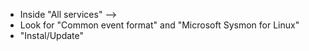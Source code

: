 * Inside "All services" -->
* Look for "Common event format" and "Microsoft Sysmon for Linux"
* "Instal/Update"

